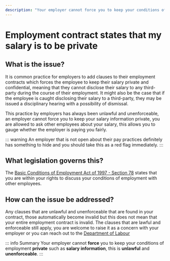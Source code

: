 ```yaml
---
description: "Your employer cannot force you to keep your conditions of employment private such as salary information, this is unlawful and unenforceable."
---
```


# Employment contract states that my salary is to be private

## What is the issue?

It is common practice for employers to add clauses to their employment contracts which forces the employee to keep their salary private and confidential, meaning that they cannot disclose their salary to any third-party during the course of their employment. It might also be the case that if the employee is caught disclosing their salary to a third-party, they may be issued a disciplinary hearing with a possibility of dismissal. 

This practice by employers has always been unlawful and unenforceable, an employer cannot force you to keep your salary information private, you are allowed to ask other employees about your salary, this allows you to gauge whether the employer is paying you fairly.

::: warning
An employer that is not open about their pay practices definitely has something to hide and you should take this as a red flag immediately.
:::

## What legislation governs this?

The [Basic Conditions of Employment Act of 1997 - Section 78](https://lawlibrary.org.za/akn/za/act/1997/75/eng@1997-12-05#chp_Ten__part_C__sec_78) states that you are within your rights to discuss your conditions of employment with other employees.

## How can the issue be addressed?

Any clauses that are unlawful and unenforceable that are found in your contract, those automatically become invalid but this does not mean that your entire employment contract is invalid. The clauses that are lawful and enforceable still apply, you are welcome to raise it as a concern with your employer or you can reach out to the [Department of Labour](https://www.labour.gov.za/Pages/Default.aspx)

::: info Summary
Your employer cannot **force** you to keep your conditions of employment **private** such as **salary information**, this is **unlawful** and **unenforceable**.
:::
